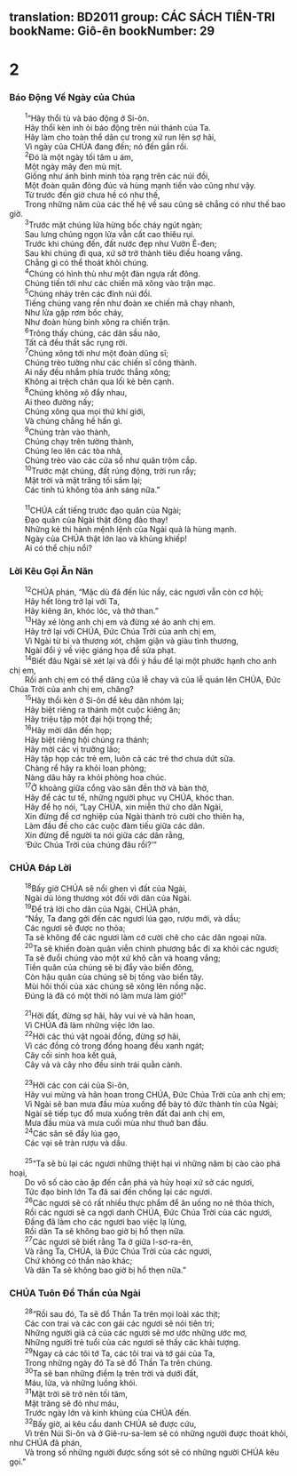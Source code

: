 translation: BD2011
group: CÁC SÁCH TIÊN-TRI
bookName: Giô-ên 
bookNumber: 29
-------

<div class="title"><h1>2</h1><h3>Báo Ðộng Về Ngày của Chúa</h3></div>
<span class="verse gio_2_1">  <sup>1</sup>“Hãy thổi tù và báo động ở Si-ôn.<br/>  Hãy thổi kèn inh ỏi báo động trên núi thánh của Ta.<br/>  Hãy làm cho toàn thể dân cư trong xứ run lên sợ hãi,<br/>  Vì ngày của CHÚA đang đến; nó đến gần rồi.<br/></span>
<span class="verse gio_2_2">  <sup>2</sup>Ðó là một ngày tối tăm u ám,<br/>  Một ngày mây đen mù mịt.<br/>  Giống như ánh bình minh tỏa rạng trên các núi đồi,<br/>  Một đoàn quân đông đúc và hùng mạnh tiến vào cũng như vậy.<br/>  Từ trước đến giờ chưa hề có như thế,<br/>  Trong những năm của các thế hệ về sau cũng sẽ chẳng có như thế bao giờ.<br/></span>
<span class="verse gio_2_3">  <sup>3</sup>Trước mặt chúng lửa hừng bốc cháy ngút ngàn;<br/>  Sau lưng chúng ngọn lửa vẫn cất cao thiêu rụi.<br/>  Trước khi chúng đến, đất nước đẹp như Vườn Ê-đen;<br/>  Sau khi chúng đi qua, xứ sở trở thành tiêu điều hoang vắng.<br/>  Chẳng gì có thể thoát khỏi chúng.<br/></span>
<span class="verse gio_2_4">  <sup>4</sup>Chúng có hình thù như một đàn ngựa rất đông.<br/>  Chúng tiến tới như các chiến mã xông vào trận mạc.<br/></span>
<span class="verse gio_2_5">  <sup>5</sup>Chúng nhảy trên các đỉnh núi đồi.<br/>  Tiếng chúng vang rền như đoàn xe chiến mã chạy nhanh,<br/>  Như lửa gặp rơm bốc cháy,<br/>  Như đoàn hùng binh xông ra chiến trận.<br/></span>
<span class="verse gio_2_6">  <sup>6</sup>Trông thấy chúng, các dân sầu não,<br/>  Tất cả đều thất sắc rụng rời.<br/></span>
<span class="verse gio_2_7">  <sup>7</sup>Chúng xông tới như một đoàn dũng sĩ;<br/>  Chúng trèo tường như các chiến sĩ công thành.<br/>  Ai nấy đều nhắm phía trước thẳng xông;<br/>  Không ai trệch chân qua lối kẻ bên cạnh.<br/></span>
<span class="verse gio_2_8">  <sup>8</sup>Chúng không xô đẩy nhau,<br/>  Ai theo đường nấy;<br/>  Chúng xông qua mọi thứ khí giới,<br/>  Và chúng chẳng hề hấn gì.<br/></span>
<span class="verse gio_2_9">  <sup>9</sup>Chúng tràn vào thành,<br/>  Chúng chạy trên tường thành,<br/>  Chúng leo lên các tòa nhà,<br/>  Chúng trèo vào các cửa sổ như quân trộm cắp.<br/></span>
<span class="verse gio_2_10">  <sup>10</sup>Trước mặt chúng, đất rúng động, trời run rẩy;<br/>  Mặt trời và mặt trăng tối sầm lại;<br/>  Các tinh tú không tỏa ánh sáng nữa.”<br/><br/></span>
<span class="verse gio_2_11">  <sup>11</sup>CHÚA cất tiếng trước đạo quân của Ngài;<br/>  Ðạo quân của Ngài thật đông đảo thay!<br/>  Những kẻ thi hành mệnh lệnh của Ngài quả là hùng mạnh.<br/>  Ngày của CHÚA thật lớn lao và khủng khiếp!<br/>  Ai có thể chịu nổi?<br/></span>
<div class="title"><h3>Lời Kêu Gọi Ăn Năn</h3></div>
<span class="verse gio_2_12">  <sup>12</sup>CHÚA phán, “Mặc dù đã đến lúc nầy, các ngươi vẫn còn cơ hội;<br/>  Hãy hết lòng trở lại với Ta, <br/>  Hãy kiêng ăn, khóc lóc, và thở than.”<br/></span>
<span class="verse gio_2_13">  <sup>13</sup>Hãy xé lòng anh chị em và đừng xé áo anh chị em.<br/>  Hãy trở lại với CHÚA, Ðức Chúa Trời của anh chị em,<br/>  Vì Ngài từ bi và thương xót, chậm giận và giàu tình thương,<br/>  Ngài đổi ý về việc giáng họa để sửa phạt.<br/></span>
<span class="verse gio_2_14">  <sup>14</sup>Biết đâu Ngài sẽ xét lại và đổi ý hầu để lại một phước hạnh cho anh chị em,<br/>  Rồi anh chị em có thể dâng của lễ chay và của lễ quán lên CHÚA, Ðức Chúa Trời của anh chị em, chăng?<br/></span>
<span class="verse gio_2_15">  <sup>15</sup>Hãy thổi kèn ở Si-ôn để kêu dân nhóm lại;<br/>  Hãy biệt riêng ra thánh một cuộc kiêng ăn;<br/>  Hãy triệu tập một đại hội trọng thể;<br/></span>
<span class="verse gio_2_16">  <sup>16</sup>Hãy mời dân đến họp;<br/>  Hãy biệt riêng hội chúng ra thánh;<br/>  Hãy mời các vị trưởng lão;<br/>  Hãy tập họp các trẻ em, luôn cả các trẻ thơ chưa dứt sữa.<br/>  Chàng rể hãy ra khỏi loan phòng;<br/>  Nàng dâu hãy ra khỏi phòng hoa chúc.<br/></span>
<span class="verse gio_2_17">  <sup>17</sup>Ở khoảng giữa cổng vào sân đền thờ và bàn thờ,<br/>  Hãy để các tư tế, những người phục vụ CHÚA, khóc than.<br/>  Hãy để họ nói, “Lạy CHÚA, xin miễn thứ cho dân Ngài,<br/>  Xin đừng để cơ nghiệp của Ngài thành trò cười cho thiên hạ,<br/>  Làm đầu đề cho các cuộc đàm tiếu giữa các dân.<br/>  Xin đừng để người ta nói giữa các dân rằng, <br/>  ‘Ðức Chúa Trời của chúng đâu rồi?’”<br/></span>
<div class="title"><h3>CHÚA Ðáp Lời</h3></div>
<span class="verse gio_2_18">  <sup>18</sup>Bấy giờ CHÚA sẽ nổi ghen vì đất của Ngài,<br/>  Ngài dủ lòng thương xót đối với dân của Ngài.<br/></span>
<span class="verse gio_2_19">  <sup>19</sup>Ðể trả lời cho dân của Ngài, CHÚA phán, <br/>  “Nầy, Ta đang gởi đến các ngươi lúa gạo, rượu mới, và dầu;<br/>  Các ngươi sẽ được no thỏa;<br/>  Ta sẽ không để các ngươi làm cớ cười chê cho các dân ngoại nữa.<br/></span>
<span class="verse gio_2_20">  <sup>20</sup>Ta sẽ khiến đoàn quân viễn chinh phương bắc đi xa khỏi các ngươi;<br/>  Ta sẽ đuổi chúng vào một xứ khô cằn và hoang vắng;<br/>  Tiền quân của chúng sẽ bị đẩy vào biển đông,<br/>  Còn hậu quân của chúng sẽ bị tống vào biển tây.<br/>  Mùi hôi thối của xác chúng sẽ xông lên nồng nặc.<br/>  Ðúng là đã có một thời nó làm mưa làm gió!”<br/><br/></span>
<span class="verse gio_2_21">  <sup>21</sup>Hỡi đất, đừng sợ hãi, hãy vui vẻ và hân hoan,<br/>  Vì CHÚA đã làm những việc lớn lao.<br/></span>
<span class="verse gio_2_22">  <sup>22</sup>Hỡi các thú vật ngoài đồng, đừng sợ hãi,<br/>  Vì các đồng cỏ trong đồng hoang đều xanh ngát;<br/>  Cây cối sinh hoa kết quả,<br/>  Cây vả và cây nho đều sinh trái quằn cành.<br/><br/></span>
<span class="verse gio_2_23">  <sup>23</sup>Hỡi các con cái của Si-ôn,<br/>  Hãy vui mừng và hân hoan trong CHÚA, Ðức Chúa Trời của anh chị em;<br/>  Vì Ngài sẽ ban mưa đầu mùa xuống để bày tỏ đức thành tín của Ngài;<br/>  Ngài sẽ tiếp tục đổ mưa xuống trên đất đai anh chị em,<br/>  Mưa đầu mùa và mưa cuối mùa như thuở ban đầu.<br/></span>
<span class="verse gio_2_24">  <sup>24</sup>Các sân sẽ đầy lúa gạo,<br/>  Các vại sẽ tràn rượu và dầu.<br/><br/></span>
<span class="verse gio_2_25">  <sup>25</sup>“Ta sẽ bù lại các ngươi những thiệt hại vì những năm bị cào cào phá hoại,<br/>  Do vô số cào cào ập đến cắn phá và hủy hoại xứ sở các ngươi,<br/>  Tức đạo binh lớn Ta đã sai đến chống lại các ngươi.<br/></span>
<span class="verse gio_2_26">  <sup>26</sup>Các ngươi sẽ có rất nhiều thực phẩm để ăn uống no nê thỏa thích,<br/>  Rồi các ngươi sẽ ca ngợi danh CHÚA, Ðức Chúa Trời của các ngươi,<br/>  Ðấng đã làm cho các ngươi bao việc lạ lùng,<br/>  Rồi dân Ta sẽ không bao giờ bị hổ thẹn nữa.<br/></span>
<span class="verse gio_2_27">  <sup>27</sup>Các ngươi sẽ biết rằng Ta ở giữa I-sơ-ra-ên,<br/>  Và rằng Ta, CHÚA, là Ðức Chúa Trời của các ngươi,<br/>  Chứ không có thần nào khác;<br/>  Và dân Ta sẽ không bao giờ bị hổ thẹn nữa.”<br/></span>
<div class="title"><h3>CHÚA Tuôn Ðổ Thần của Ngài</h3></div>
<span class="verse gio_2_28">  <sup>28</sup>“Rồi sau đó, Ta sẽ đổ Thần Ta trên mọi loài xác thịt;<br/>  Các con trai và các con gái các ngươi sẽ nói tiên tri;<br/>  Những người già cả của các ngươi sẽ mơ ước những ước mơ,<br/>  Những người trẻ tuổi của các ngươi sẽ thấy các khải tượng.<br/></span>
<span class="verse gio_2_29">  <sup>29</sup>Ngay cả các tôi tớ Ta, các tôi trai và tớ gái của Ta,<br/>  Trong những ngày đó Ta sẽ đổ Thần Ta trên chúng.<br/></span>
<span class="verse gio_2_30">  <sup>30</sup>Ta sẽ ban những điềm lạ trên trời và dưới đất,<br/>  Máu, lửa, và những luồng khói.<br/></span>
<span class="verse gio_2_31">  <sup>31</sup>Mặt trời sẽ trở nên tối tăm,<br/>  Mặt trăng sẽ đỏ như máu,<br/>  Trước ngày lớn và kinh khủng của CHÚA đến.<br/></span>
<span class="verse gio_2_32">  <sup>32</sup>Bấy giờ, ai kêu cầu danh CHÚA sẽ được cứu,<br/>  Vì trên Núi Si-ôn và ở Giê-ru-sa-lem sẽ có những người được thoát khỏi, như CHÚA đã phán,<br/>  Và trong số những người được sống sót sẽ có những người CHÚA kêu gọi.”<br/></span>
